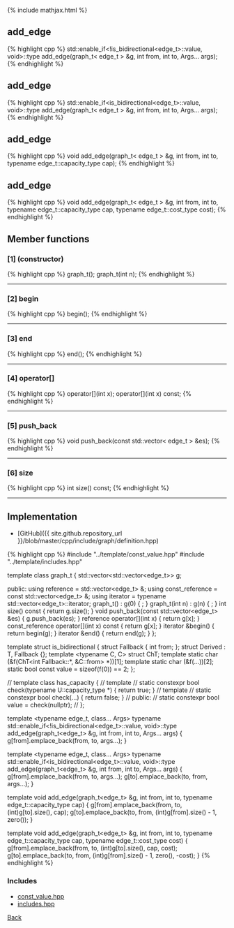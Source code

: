 {% include mathjax.html %}

## add_edge

{% highlight cpp %}
std::enable_if<!is_bidirectional<edge_t>::value, void>::type add_edge(graph_t< edge_t > &g, int from, int to, Args... args);
{% endhighlight %}

## add_edge

{% highlight cpp %}
std::enable_if<is_bidirectional<edge_t>::value, void>::type add_edge(graph_t< edge_t > &g, int from, int to, Args... args);
{% endhighlight %}

## add_edge

{% highlight cpp %}
void add_edge(graph_t< edge_t > &g, int from, int to, typename edge_t::capacity_type cap);
{% endhighlight %}

## add_edge

{% highlight cpp %}
void add_edge(graph_t< edge_t > &g, int from, int to, typename edge_t::capacity_type cap, typename edge_t::cost_type cost);
{% endhighlight %}

## Member functions

### [1] (constructor)
{% highlight cpp %}
graph_t();
graph_t(int n);
{% endhighlight %}


---------------------------------------

### [2] begin
{% highlight cpp %}
begin();
{% endhighlight %}


---------------------------------------

### [3] end
{% highlight cpp %}
end();
{% endhighlight %}


---------------------------------------

### [4] operator[]
{% highlight cpp %}
operator[](int x);
operator[](int x) const;
{% endhighlight %}


---------------------------------------

### [5] push_back
{% highlight cpp %}
void push_back(const std::vector< edge_t > &es);
{% endhighlight %}


---------------------------------------

### [6] size
{% highlight cpp %}
int size() const;
{% endhighlight %}


---------------------------------------

## Implementation

- [GitHub]({{ site.github.repository_url }}/blob/master/cpp/include/graph/definition.hpp)

{% highlight cpp %}
#include "../template/const_value.hpp"
#include "../template/includes.hpp"

template <class edge_t> class graph_t {
  std::vector<std::vector<edge_t>> g;

public:
  using reference = std::vector<edge_t> &;
  using const_reference = const std::vector<edge_t> &;
  using iterator = typename std::vector<edge_t>::iterator;
  graph_t() : g(0) { ; }
  graph_t(int n) : g(n) { ; }
  int size() const { return g.size(); }
  void push_back(const std::vector<edge_t> &es) { g.push_back(es); }
  reference operator[](int x) { return g[x]; }
  const_reference operator[](int x) const { return g[x]; }
  iterator &begin() { return begin(g); }
  iterator &end() { return end(g); }
};

template <typename T> struct is_bidirectional {
  struct Fallback {
    int from;
  };
  struct Derived : T, Fallback {};
  template <typename C, C> struct ChT;
  template <typename C> static char (&f(ChT<int Fallback::*, &C::from> *))[1];
  template <typename C> static char (&f(...))[2];
  static bool const value = sizeof(f<Derived>(0)) == 2;
};

// template <class T> class has_capacity {
//   template <class U>
//   static constexpr bool check(typename U::capacity_type *) { return true; }
//   template <class U>
//   static constexpr bool check(...) { return false; }
// public:
//   static constexpr bool value = check<T>(nullptr);
// };

template <typename edge_t, class... Args>
typename std::enable_if<!is_bidirectional<edge_t>::value, void>::type
add_edge(graph_t<edge_t> &g, int from, int to, Args... args) {
  g[from].emplace_back(from, to, args...);
}

template <typename edge_t, class... Args>
typename std::enable_if<is_bidirectional<edge_t>::value, void>::type
add_edge(graph_t<edge_t> &g, int from, int to, Args... args) {
  g[from].emplace_back(from, to, args...);
  g[to].emplace_back(to, from, args...);
}

template <typename edge_t>
void add_edge(graph_t<edge_t> &g, int from, int to,
              typename edge_t::capacity_type cap) {
  g[from].emplace_back(from, to, (int)g[to].size(), cap);
  g[to].emplace_back(to, from, (int)g[from].size() - 1,
                     zero<typename edge_t::capacity_type>());
}

template <typename edge_t>
void add_edge(graph_t<edge_t> &g, int from, int to,
              typename edge_t::capacity_type cap,
              typename edge_t::cost_type cost) {
  g[from].emplace_back(from, to, (int)g[to].size(), cap, cost);
  g[to].emplace_back(to, from, (int)g[from].size() - 1,
                     zero<typename edge_t::capacity_type>(), -cost);
}
{% endhighlight %}

### Includes

- [const_value.hpp](../template/const_value)
- [includes.hpp](../template/includes)

[Back](../..)
